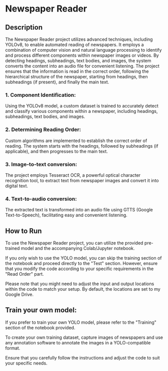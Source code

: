 # Newspaper Reader

## Description

The Newspaper Reader project utilizes advanced techniques, including YOLOv8, to enable automated reading of newspapers. It employs a combination of computer vision and natural language processing to identify and process different components within newspaper images or videos. By detecting headings, subheadings, text bodies, and images, the system converts the content into an audio file for convenient listening. The project ensures that the information is read in the correct order, following the hierarchical structure of the newspaper, starting from headings, then subheadings (if present), and finally the main text.

### 1. Component Identification:

Using the YOLOv8 model, a custom dataset is trained to accurately detect and classify various components within a newspaper, including headings, subheadings, text bodies, and images.

### 2. Determining Reading Order:

Custom algorithms are implemented to establish the correct order of reading. The system starts with the headings, followed by subheadings (if applicable), and then progresses to the main text.

### 3. Image-to-text conversion:

The project employs Tesseract OCR, a powerful optical character recognition tool, to extract text from newspaper images and convert it into digital text.

### 4. Text-to-audio conversion:

The extracted text is transformed into an audio file using GTTS (Google Text-to-Speech), facilitating easy and convenient listening.

## How to Run

To use the Newspaper Reader project, you can utilize the provided pre-trained model and the accompanying Colab/Jupyter notebook.

If you only wish to use the YOLO model, you can skip the training section of the notebook and proceed directly to the "Test" section. However, ensure that you modify the code according to your specific requirements in the "Read Order" part.

Please note that you might need to adjust the input and output locations within the code to match your setup. By default, the locations are set to my Google Drive.

## Train your own model:

If you prefer to train your own YOLO model, please refer to the "Training" section of the notebook provided.

To create your own training dataset, capture images of newspapers and use any annotation software to annotate the images in a YOLO-compatible format.

Ensure that you carefully follow the instructions and adjust the code to suit your specific needs.
